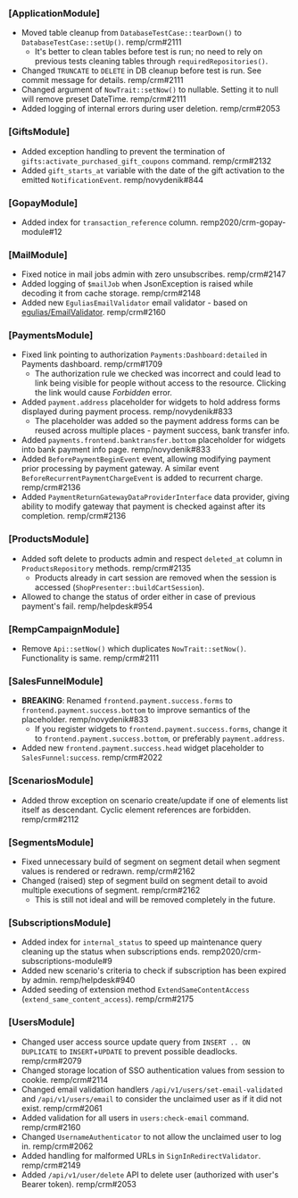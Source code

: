 ### [ApplicationModule]

- Moved table cleanup from `DatabaseTestCase::tearDown()` to `DatabaseTestCase::setUp()`. remp/crm#2111
  - It's better to clean tables before test is run; no need to rely on previous tests cleaning tables through `requiredRepositories()`.
- Changed `TRUNCATE` to `DELETE` in DB cleanup before test is run. See commit message for details. remp/crm#2111
- Changed argument of `NowTrait::setNow()` to nullable. Setting it to null will remove preset DateTime. remp/crm#2111
- Added logging of internal errors during user deletion. remp/crm#2053

### [GiftsModule]

- Added exception handling to prevent the termination of `gifts:activate_purchased_gift_coupons` command. remp/crm#2132
- Added `gift_starts_at` variable with the date of the gift activation to the emitted `NotificationEvent`. remp/novydenik#844

### [GopayModule]

- Added index for `transaction_reference` column. remp2020/crm-gopay-module#12

### [MailModule]

- Fixed notice in mail jobs admin with zero unsubscribes. remp/crm#2147
- Added logging of `$mailJob` when JsonException is raised while decoding it from cache storage. remp/crm#2148
- Added new `EguliasEmailValidator` email validator - based on [egulias/EmailValidator](https://github.com/egulias/EmailValidator). remp/crm#2160

### [PaymentsModule]

- Fixed link pointing to authorization `Payments:Dashboard:detailed` in Payments dashboard. remp/crm#1709
  - The authorization rule we checked was incorrect and could lead to link being visible for people without access to the resource. Clicking the link would cause _Forbidden_ error.
- Added `payment.address` placeholder for widgets to hold address forms displayed during payment process. remp/novydenik#833
  - The placeholder was added so the payment address forms can be reused across multiple places - payment success, bank transfer info.
- Added `payments.frontend.banktransfer.bottom` placeholder for widgets into bank payment info page. remp/novydenik#833
- Added `BeforePaymentBeginEvent` event, allowing modifying payment prior processing by payment gateway. A similar event `BeforeRecurrentPaymentChargeEvent` is added to recurrent charge. remp/crm#2136
- Added `PaymentReturnGatewayDataProviderInterface` data provider, giving ability to modify gateway that payment is checked against after its completion. remp/crm#2136

### [ProductsModule]

- Added soft delete to products admin and respect `deleted_at` column in `ProductsRepository` methods. remp/crm#2135
  - Products already in cart session are removed when the session is accessed (`ShopPresenter::buildCartSession`).
- Allowed to change the status of order either in case of previous payment's fail. remp/helpdesk#954

### [RempCampaignModule]

- Remove `Api::setNow()` which duplicates `NowTrait::setNow()`. Functionality is same. remp/crm#2111

### [SalesFunnelModule]

- **BREAKING**: Renamed `frontend.payment.success.forms` to `frontend.payment.success.bottom` to improve semantics of the placeholder. remp/novydenik#833
  - If you register widgets to `frontend.payment.success.forms`, change it to `frontend.payment.success.bottom`, or preferably `payment.address`.
- Added new `frontend.payment.success.head` widget placeholder to `SalesFunnel:success`. remp/crm#2022

### [ScenariosModule]

- Added throw exception on scenario create/update if one of elements list itself as descendant. Cyclic element references are forbidden. remp/crm#2112

### [SegmentsModule]

- Fixed unnecessary build of segment on segment detail when segment values is rendered or redrawn. remp/crm#2162
- Changed (raised) step of segment build on segment detail to avoid multiple executions of segment. remp/crm#2162
  - This is still not ideal and will be removed completely in the future.

### [SubscriptionsModule]

- Added index for `internal_status` to speed up maintenance query cleaning up the status when subscriptions ends. remp2020/crm-subscriptions-module#9
- Added new scenario's criteria to check if subscription has been expired by admin. remp/helpdesk#940
- Added seeding of extension method `ExtendSameContentAccess` (`extend_same_content_access`). remp/crm#2175

### [UsersModule]

- Changed user access source update query from `INSERT .. ON DUPLICATE` to `INSERT`+`UPDATE` to prevent possible deadlocks. remp/crm#2079
- Changed storage location of SSO authentication values from session to cookie. remp/crm#2114
- Changed email validation handlers `/api/v1/users/set-email-validated` and `/api/v1/users/email` to consider the unclaimed user as if it did not exist. remp/crm#2061
- Added validation for all users in `users:check-email` command. remp/crm#2160
- Changed `UsernameAuthenticator` to not allow the unclaimed user to log in. remp/crm#2062
- Added handling for malformed URLs in `SignInRedirectValidator`. remp/crm#2149
- Added `/api/v1/user/delete` API to delete user (authorized with user's Bearer token). remp/crm#2053
